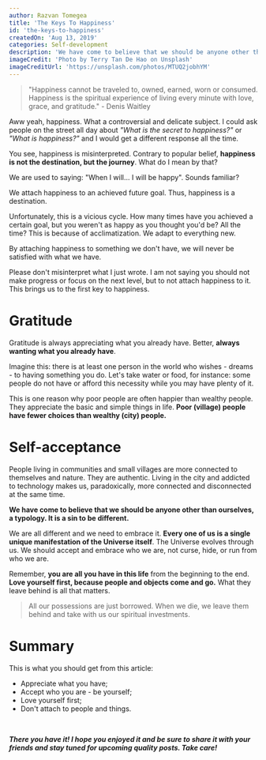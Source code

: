```yaml
---
author: Razvan Tomegea
title: 'The Keys To Happiness'
id: 'the-keys-to-happiness'
createdOn: 'Aug 13, 2019'
categories: Self-development
description: 'We have come to believe that we should be anyone other than ourselves, a typology. It is a sin to be different.'
imageCredit: 'Photo by Terry Tan De Hao on Unsplash'
imageCreditUrl: 'https://unsplash.com/photos/MTUQ2jobhYM'
---
```


> "Happiness cannot be traveled to, owned, earned, worn or consumed.
> Happiness is the spiritual experience of living every minute with
> love, grace, and gratitude." - Denis Waitley

Aww yeah, happiness. What a controversial and delicate subject. I could ask people on the street all day about _"What is the secret to happiness?"_ or _"What is happiness?"_ and I would get a different response all the time.

You see, happiness is misinterpreted. Contrary to popular belief, **happiness is not the destination, but the journey**. What do I mean by that?

We are used to saying: "When I will... I will be happy". Sounds familiar?

We attach happiness to an achieved future goal. Thus, happiness is a destination.

Unfortunately, this is a vicious cycle. How many times have you achieved a certain goal, but you weren't as happy as you thought you'd be? All the time? This is because of acclimatization. We adapt to everything new.

By attaching happiness to something we don't have, we will never be satisfied with what we have.

Please don't misinterpret what I just wrote. I am not saying you should not make progress or focus on the next level, but to not attach happiness to it. This brings us to the first key to happiness.

# Gratitude

Gratitude is always appreciating what you already have. Better, **always wanting what you already have**.

Imagine this: there is at least one person in the world who wishes - dreams - to having something you do. Let's take water or food, for instance: some people do not have or afford this necessity while you may have plenty of it.

This is one reason why poor people are often happier than wealthy people. They appreciate the basic and simple things in life. **Poor (village) people have fewer choices than wealthy (city) people.**

# Self-acceptance

People living in communities and small villages are more connected to themselves and nature. They are authentic. Living in the city and addicted to technology makes us, paradoxically, more connected and disconnected at the same time.

**We have come to believe that we should be anyone other than ourselves, a typology. It is a sin to be different.**

We are all different and we need to embrace it. **Every one of us is a single unique manifestation of the Universe itself**. The Universe evolves through us. We should accept and embrace who we are, not curse, hide, or run from who we are.

Remember, **you are all you have in this life** from the beginning to the end. **Love yourself first, because people and objects come and go.** What they leave behind is all that matters.
  
> All our possessions are just borrowed. When we die, we leave them behind and take with us our spiritual investments.

# Summary

This is what you should get from this article:
 - Appreciate what you have;
 - Accept who you are - be yourself;
 - Love yourself first;
 - Don't attach to people and things.

<br>

***There you have it! I hope you enjoyed it and be sure to share it with your friends and stay tuned for upcoming quality posts. Take care!***

